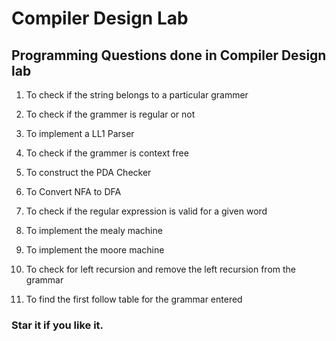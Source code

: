 # Compiler Design Lab

## Programming Questions done in Compiler Design lab

1. To check if the string belongs to a particular grammer

2. To check if the grammer is regular or not

3. To implement a LL1 Parser

4. To check if the grammer is context free

5. To construct the PDA Checker

6. To Convert NFA to DFA

7. To check if the regular expression is valid for a given word

8. To implement the mealy machine

9. To implement the moore machine

10. To check for left recursion and remove the left recursion from the grammar

11. To find the first follow table for the grammar entered


### Star it if you like it.
